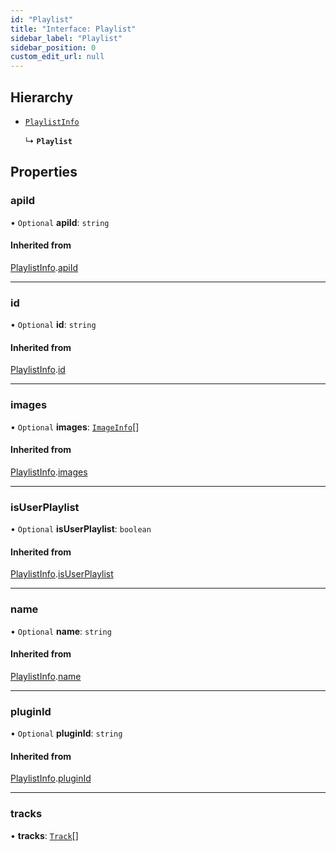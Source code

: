 ```yaml
---
id: "Playlist"
title: "Interface: Playlist"
sidebar_label: "Playlist"
sidebar_position: 0
custom_edit_url: null
---
```


## Hierarchy

- [`PlaylistInfo`](PlaylistInfo.md)

  ↳ **`Playlist`**

## Properties

### apiId

• `Optional` **apiId**: `string`

#### Inherited from

[PlaylistInfo](PlaylistInfo.md).[apiId](PlaylistInfo.md#apiid)

___

### id

• `Optional` **id**: `string`

#### Inherited from

[PlaylistInfo](PlaylistInfo.md).[id](PlaylistInfo.md#id)

___

### images

• `Optional` **images**: [`ImageInfo`](ImageInfo.md)[]

#### Inherited from

[PlaylistInfo](PlaylistInfo.md).[images](PlaylistInfo.md#images)

___

### isUserPlaylist

• `Optional` **isUserPlaylist**: `boolean`

#### Inherited from

[PlaylistInfo](PlaylistInfo.md).[isUserPlaylist](PlaylistInfo.md#isuserplaylist)

___

### name

• `Optional` **name**: `string`

#### Inherited from

[PlaylistInfo](PlaylistInfo.md).[name](PlaylistInfo.md#name)

___

### pluginId

• `Optional` **pluginId**: `string`

#### Inherited from

[PlaylistInfo](PlaylistInfo.md).[pluginId](PlaylistInfo.md#pluginid)

___

### tracks

• **tracks**: [`Track`](Track.md)[]

